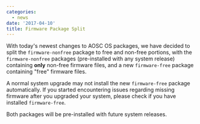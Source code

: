 ```yaml
---
categories:
  - news
date: '2017-04-10'
title: Firmware Package Split
---
```



With today's newest changes to AOSC OS packages, we have decided to split the `firmware-nonfree` package to free and non-free portions, with the `firmware-nonfree` packages (pre-installed with any system release) containing **only** non-free firmware files, and a new `firmware-free` package containing "free" firmware files.

A normal system upgrade may not install the new `firmware-free` package automatically. If you started encountering issues regarding missing firmware after you upgraded your system, please check if you have installed `firmware-free`.

Both packages will be pre-installed with future system releases.